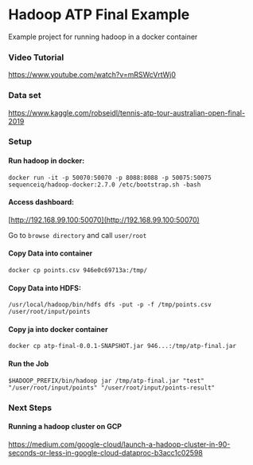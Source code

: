 # Hadoop ATP Final Example
Example project for running hadoop in a docker container

### Video Tutorial
https://www.youtube.com/watch?v=mRSWcVrtWj0

### Data set
https://www.kaggle.com/robseidl/tennis-atp-tour-australian-open-final-2019

### Setup
#### Run hadoop in docker: 
`docker run -it -p 50070:50070 -p 8088:8088 -p 50075:50075 sequenceiq/hadoop-docker:2.7.0 /etc/bootstrap.sh -bash`

#### Access dashboard:
[http://192.168.99.100:50070](http://192.168.99.100:50070)

Go to `browse directory` and call `user/root`

#### Copy Data into container
`docker cp points.csv 946e0c69713a:/tmp/`

#### Copy Data into HDFS:

`/usr/local/hadoop/bin/hdfs dfs -put -p -f /tmp/points.csv /user/root/input/points`

#### Copy ja into docker container
`docker cp atp-final-0.0.1-SNAPSHOT.jar 946...:/tmp/atp-final.jar`

#### Run the Job
`$HADOOP_PREFIX/bin/hadoop jar /tmp/atp-final.jar "test" "/user/root/input/points" "/user/root/input/points-result"`

### Next Steps
#### Running a hadoop cluster on GCP
https://medium.com/google-cloud/launch-a-hadoop-cluster-in-90-seconds-or-less-in-google-cloud-dataproc-b3acc1c02598

